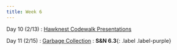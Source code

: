 ```yaml
---
title: Week 6
---
```


Day 10 (2/13)
: [Hawknest Codewalk Presentations](#)

Day 11 (2/15)
: [Garbage Collection](#)
  : **S&N 6.3**{: .label .label-purple}



